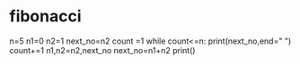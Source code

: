 # fibonacci
n=5
n1=0
n2=1
next_no=n2
count =1
while count<=n:
print(next_no,end=" ")
count+=1
n1,n2=n2,next_no
next_no=n1+n2
print()
